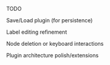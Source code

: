 TODO

Save/Load plugin (for persistence)

Label editing refinement

Node deletion or keyboard interactions

Plugin architecture polish/extensions
